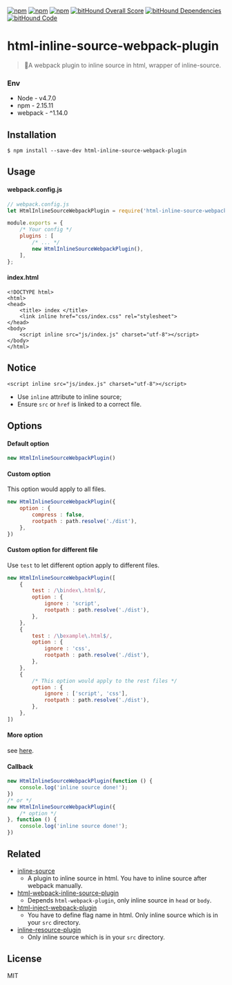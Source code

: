 [![npm](https://img.shields.io/npm/l/html-inline-source-webpack-plugin.svg?style=flat-square)](https://www.npmjs.org/package/html-inline-source-webpack-plugin)
[![npm](https://img.shields.io/npm/v/html-inline-source-webpack-plugin.svg?style=flat-square)](https://www.npmjs.org/package/html-inline-source-webpack-plugin)
[![npm](https://img.shields.io/npm/dm/html-inline-source-webpack-plugin.svg?style=flat-square)](https://www.npmjs.org/package/html-inline-source-webpack-plugin)
[![bitHound Overall Score](https://www.bithound.io/github/lixinliang/html-inline-source-webpack-plugin/badges/score.svg)](https://www.bithound.io/github/lixinliang/html-inline-source-webpack-plugin)
[![bitHound Dependencies](https://www.bithound.io/github/lixinliang/html-inline-source-webpack-plugin/badges/dependencies.svg)](https://www.bithound.io/github/lixinliang/html-inline-source-webpack-plugin/master/dependencies/npm)
[![bitHound Code](https://www.bithound.io/github/lixinliang/html-inline-source-webpack-plugin/badges/code.svg)](https://www.bithound.io/github/lixinliang/html-inline-source-webpack-plugin)


# html-inline-source-webpack-plugin

> 🔧A webpack plugin to inline source in html, wrapper of inline-source.

### Env

* Node - v4.7.0
* npm - 2.15.11
* webpack - ^1.14.0

## Installation

```
$ npm install --save-dev html-inline-source-webpack-plugin
```

## Usage

#### webpack.config.js

```js
// webpack.config.js
let HtmlInlineSourceWebpackPlugin = require('html-inline-source-webpack-plugin');

module.exports = {
    /* Your config */
    plugins : [
        /* ... */
        new HtmlInlineSourceWebpackPlugin(),
    ],
};
```

#### index.html
```
<!DOCTYPE html>
<html>
<head>
    <title> index </title>
    <link inline href="css/index.css" rel="stylesheet">
</head>
<body>
    <script inline src="js/index.js" charset="utf-8"></script>
</body>
</html>
```

## Notice

```
<script inline src="js/index.js" charset="utf-8"></script>
```

* Use `inline` attribute to inline source;
* Ensure `src` or `href` is linked to a correct file.

## Options

#### Default option

```js
new HtmlInlineSourceWebpackPlugin()
```

#### Custom option

This option would apply to all files.

```js
new HtmlInlineSourceWebpackPlugin({
    option : {
        compress : false,
        rootpath : path.resolve('./dist'),
    },
})
```

#### Custom option for different file

Use `test` to let different option apply to different files.

```js
new HtmlInlineSourceWebpackPlugin([
    {
        test : /\bindex\.html$/,
        option : {
            ignore : 'script',
            rootpath : path.resolve('./dist'),
        },
    },
    {
        test : /\bexample\.html$/,
        option : {
            ignore : 'css',
            rootpath : path.resolve('./dist'),
        },
    },
    {
        /* This option would apply to the rest files */
        option : {
            ignore : ['script', 'css'],
            rootpath : path.resolve('./dist'),
        },
    },
])
```

#### More option

see [here](https://github.com/popeindustries/inline-source#usage).

#### Callback

```js
new HtmlInlineSourceWebpackPlugin(function () {
    console.log('inline source done!');
})
/* or */
new HtmlInlineSourceWebpackPlugin({
    /* option */
}, function () {
    console.log('inline source done!');
})
```

## Related

* [inline-source](https://www.npmjs.com/package/inline-source)
    * A plugin to inline source in html. You have to inline source after webpack manually.
* [html-webpack-inline-source-plugin](https://www.npmjs.com/package/html-webpack-inline-source-plugin)
    * Depends `html-webpack-plugin`, only inline source in `head` or `body`.
* [html-inject-webpack-plugin](https://www.npmjs.com/package/html-inject-webpack-plugin)
    * You have to define flag name in html. Only inline source which is in your `src` directory.
* [inline-resource-plugin](https://www.npmjs.com/package/inline-resource-plugin)
    * Only inline source which is in your `src` directory.

## License

MIT
